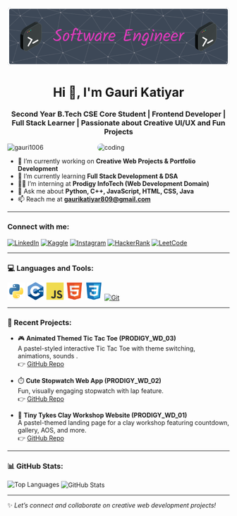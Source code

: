 ![logo](https://github.com/Gauri1006/Gauri1006/blob/main/github-header-image%20(1).png)

<h1 align="center">Hi 👋, I'm Gauri Katiyar</h1>
<h3 align="center">Second Year B.Tech CSE Core Student | Frontend Developer | Full Stack Learner | Passionate about Creative UI/UX and Fun Projects</h3>

<img align="right" alt="coding" width="300" style="border-radius:10px;" src="https://media.tenor.com/6JptszQgCnkAAAAi/text-work.gif">

<p align="left"> <img src="https://komarev.com/ghpvc/?username=gauri1006&label=Profile%20views&color=0e75b6&style=flat" alt="gauri1006" /> </p>

- 🔭 I’m currently working on **Creative Web Projects & Portfolio Development**
- 🌱 I’m currently learning **Full Stack Development & DSA**
- 👩‍💻 I’m interning at **Prodigy InfoTech (Web Development Domain)**
- 💬 Ask me about **Python, C++, JavaScript, HTML, CSS, Java**
- 📫 Reach me at **gaurikatiyar809@gmail.com**

---

<h3 align="left">Connect with me:</h3>
<p align="left">
<a href="https://linkedin.com/in/gauri-katiyar-684191348" target="blank"><img align="center" src="https://raw.githubusercontent.com/rahuldkjain/github-profile-readme-generator/master/src/images/icons/Social/linked-in-alt.svg" alt="LinkedIn" height="30" width="40" /></a>
<a href="https://kaggle.com/gaurikatiyar1006" target="blank"><img align="center" src="https://raw.githubusercontent.com/rahuldkjain/github-profile-readme-generator/master/src/images/icons/Social/kaggle.svg" alt="Kaggle" height="30" width="40" /></a>
<a href="https://instagram.com/tiny_tykes_craft" target="blank"><img align="center" src="https://raw.githubusercontent.com/rahuldkjain/github-profile-readme-generator/master/src/images/icons/Social/instagram.svg" alt="Instagram" height="30" width="40" /></a>
<a href="https://www.hackerrank.com/gaurikatiyar1006" target="blank"><img align="center" src="https://raw.githubusercontent.com/rahuldkjain/github-profile-readme-generator/master/src/images/icons/Social/hackerrank.svg" alt="HackerRank" height="30" width="40" /></a>
<a href="https://www.leetcode.com/gauri_katiyar1006" target="blank"><img align="center" src="https://raw.githubusercontent.com/rahuldkjain/github-profile-readme-generator/master/src/images/icons/Social/leet-code.svg" alt="LeetCode" height="30" width="40" /></a>
</p>

---

<h3 align="left">💻 Languages and Tools:</h3>
<p align="left">
  <a href="https://www.python.org" target="_blank"><img src="https://raw.githubusercontent.com/devicons/devicon/master/icons/python/python-original.svg" alt="Python" width="40" height="40"/></a>
  <a href="https://www.w3schools.com/cpp/" target="_blank"><img src="https://raw.githubusercontent.com/devicons/devicon/master/icons/cplusplus/cplusplus-original.svg" alt="C++" width="40" height="40"/></a>
  <a href="https://developer.mozilla.org/en-US/docs/Web/JavaScript" target="_blank"><img src="https://raw.githubusercontent.com/devicons/devicon/master/icons/javascript/javascript-original.svg" alt="JavaScript" width="40" height="40"/></a>
  <a href="https://developer.mozilla.org/en-US/docs/Web/HTML" target="_blank"><img src="https://raw.githubusercontent.com/devicons/devicon/master/icons/html5/html5-original.svg" alt="HTML" width="40" height="40"/></a>
  <a href="https://developer.mozilla.org/en-US/docs/Web/CSS" target="_blank"><img src="https://raw.githubusercontent.com/devicons/devicon/master/icons/css3/css3-original.svg" alt="CSS" width="40" height="40"/></a>
  <a href="https://git-scm.com/" target="_blank"><img src="https://www.vectorlogo.zone/logos/git-scm/git-scm-icon.svg" alt="Git" width="40" height="40"/></a>
</p>

---

<h3 align="left">🚀 Recent Projects:</h3>

- 🎮 **Animated Themed Tic Tac Toe (PRODIGY_WD_03)**  
  A pastel-styled interactive Tic Tac Toe with theme switching, animations, sounds .  
  👉 [GitHub Repo](https://github.com/Gauri1006/PRODIGY_WD_03)

- ⏱️ **Cute Stopwatch Web App (PRODIGY_WD_02)**  
  Fun, visually engaging stopwatch with lap feature.  
  👉 [GitHub Repo](https://github.com/Gauri1006/PRODIGY_WD_02)

- 🧶 **Tiny Tykes Clay Workshop Website (PRODIGY_WD_01)**  
  A pastel-themed landing page for a clay workshop featuring countdown, gallery, AOS, and more.  
  👉 [GitHub Repo](https://github.com/Gauri1006/tiny-tykes-clay-workshop)

---

<h3 align="left">📊 GitHub Stats:</h3>

<p><img align="left" src="https://github-readme-stats.vercel.app/api/top-langs?username=gauri1006&show_icons=true&locale=en&layout=compact" alt="Top Languages" /></p>

<p>&nbsp;<img align="center" src="https://github-readme-stats.vercel.app/api?username=gauri1006&show_icons=true&locale=en" alt="GitHub Stats" /></p>


---

✨ *Let’s connect and collaborate on creative web development projects!*
